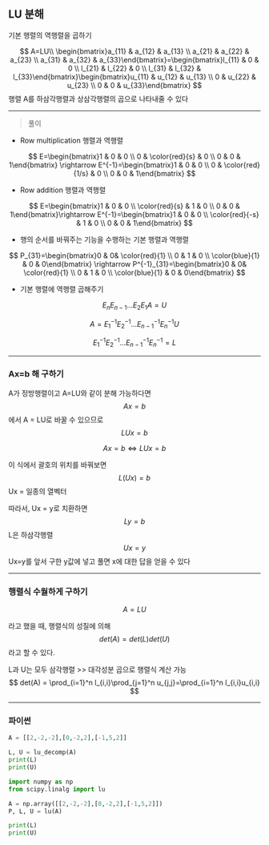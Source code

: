 ## LU 분해

기본 행렬의 역행렬을 곱하기


$$
A=LU\\
\begin{bmatrix}a_{11} & a_{12} & a_{13} \\ a_{21} & a_{22} & a_{23} \\ a_{31} & a_{32} & a_{33}\end{bmatrix}=\begin{bmatrix}l_{11} & 0 & 0 \\ l_{21} & l_{22} & 0 \\ l_{31} & l_{32} & l_{33}\end{bmatrix}\begin{bmatrix}u_{11} & u_{12} & u_{13} \\ 0 & u_{22} & u_{23} \\ 0 & 0 & u_{33}\end{bmatrix}
$$
행렬 A를 하삼각행렬과 상삼각행렬의 곱으로 나타내줄 수 있다





-------------------------

> 풀이

- Row multiplication 행렬과 역행렬

$$
E=\begin{bmatrix}1 & 0 & 0 \\ 0 & \color{red}{s} & 0 \\ 0 & 0 & 1\end{bmatrix} \rightarrow E^{-1}=\begin{bmatrix}1 & 0 & 0 \\ 0 & \color{red}{1/s} & 0 \\ 0 & 0 & 1\end{bmatrix}
$$

- Row addition 행렬과 역행렬

$$
E=\begin{bmatrix}1 & 0 & 0 \\ \color{red}{s} & 1 & 0 \\ 0 & 0 & 1\end{bmatrix}\rightarrow E^{-1}=\begin{bmatrix}1 & 0 & 0 \\ \color{red}{-s} & 1 & 0 \\ 0 & 0 & 1\end{bmatrix}
$$

- 행의 순서를 바꿔주는 기능을 수행하는 기본 행렬과 역행렬

$$
P_{31}=\begin{bmatrix}0 & 0& \color{red}{1} \\ 0 & 1 & 0 \\ \color{blue}{1} & 0 & 0\end{bmatrix} \rightarrow P^{-1}_{31}=\begin{bmatrix}0 & 0& \color{red}{1} \\ 0 & 1 & 0 \\ \color{blue}{1} & 0 & 0\end{bmatrix}
$$

- 기본 행렬에 역행렬 곱해주기

$$
E_nE_{n-1}...E_2E_1A = U
$$

$$
A = E_1^{-1}E_2^{-1}...E_{n-1}^{-1}E_n^{-1}U
$$

$$
E_1^{-1}E_2^{-1}...E_{n-1}^{-1}E_n^{-1} = L
$$

------------------

### Ax=b 해 구하기

A가 정방행렬이고 A=LU와 같이 분해 가능하다면 
$$
Ax = b
$$
에서 A = LU로 바꿀 수 있으므로
$$
LUx = b
$$

$$
Ax = b \Leftrightarrow LUx=b
$$

이 식에서 괄호의 위치를 바꿔보면
$$
L(Ux)=b
$$
Ux = 일종의 열벡터

따라서, Ux = y로 치환하면
$$
Ly=b
$$
L은 하삼각행렬
$$
Ux = y
$$
Ux=y를 앞서 구한 y값에 넣고 풀면 x에 대한 답을 얻을 수 있다





------------

### 행렬식 수월하게 구하기

$$
A = LU
$$

라고 했을 때, 행렬식의 성질에 의해
$$
det(A) = det(L)det(U)
$$
라고 할 수 있다.

L과 U는 모두 삼각행렬 >> 대각성분 곱으로 행렬식 계산 가능
$$
det(A) = \prod_{i=1}^n l_{i,i}\prod_{j=1}^n u_{j,j}=\prod_{i=1}^n l_{i,i}u_{i,i} 
$$


------------

### 파이썬

```python
A = [[2,-2,-2],[0,-2,2],[-1,5,2]]

L, U = lu_decomp(A)
print(L)
print(U)
```

```python
import numpy as np
from scipy.linalg import lu

A = np.array([[2,-2,-2],[0,-2,2],[-1,5,2]])
P, L, U = lu(A)

print(L)
print(U)
```



